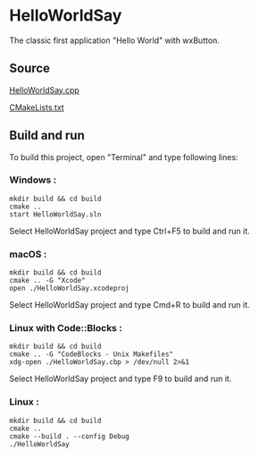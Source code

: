 # HelloWorldSay

The classic first application "Hello World" with wxButton.

## Source

[HelloWorldSay.cpp](HelloWorldSay.cpp)

[CMakeLists.txt](CMakeLists.txt)

## Build and run

To build this project, open "Terminal" and type following lines:

### Windows :

``` shell
mkdir build && cd build
cmake .. 
start HelloWorldSay.sln
```

Select HelloWorldSay project and type Ctrl+F5 to build and run it.

### macOS :

``` shell
mkdir build && cd build
cmake .. -G "Xcode"
open ./HelloWorldSay.xcodeproj
```

Select HelloWorldSay project and type Cmd+R to build and run it.

### Linux with Code::Blocks :

``` shell
mkdir build && cd build
cmake .. -G "CodeBlocks - Unix Makefiles"
xdg-open ./HelloWorldSay.cbp > /dev/null 2>&1
```

Select HelloWorldSay project and type F9 to build and run it.

### Linux :

``` shell
mkdir build && cd build
cmake .. 
cmake --build . --config Debug
./HelloWorldSay
```
